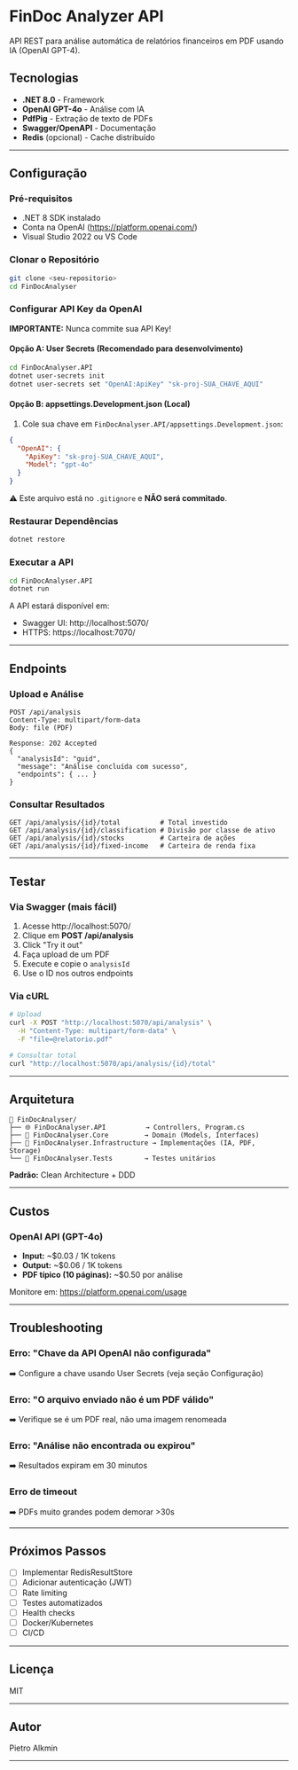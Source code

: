 ﻿# FinDoc Analyzer API

API REST para análise automática de relatórios financeiros em PDF usando IA (OpenAI GPT-4).

## Tecnologias

- **.NET 8.0** - Framework
- **OpenAI GPT-4o** - Análise com IA
- **PdfPig** - Extração de texto de PDFs
- **Swagger/OpenAPI** - Documentação
- **Redis** (opcional) - Cache distribuído

---

## Configuração

### Pré-requisitos

- .NET 8 SDK instalado
- Conta na OpenAI (https://platform.openai.com/)
- Visual Studio 2022 ou VS Code

### Clonar o Repositório

```bash
git clone <seu-repositorio>
cd FinDocAnalyser
```

### Configurar API Key da OpenAI

**IMPORTANTE:** Nunca commite sua API Key!

#### Opção A: User Secrets (Recomendado para desenvolvimento)

```bash
cd FinDocAnalyser.API
dotnet user-secrets init
dotnet user-secrets set "OpenAI:ApiKey" "sk-proj-SUA_CHAVE_AQUI"
```

#### Opção B: appsettings.Development.json (Local)

1. Cole sua chave em `FinDocAnalyser.API/appsettings.Development.json`:

```json
{
  "OpenAI": {
    "ApiKey": "sk-proj-SUA_CHAVE_AQUI",
    "Model": "gpt-4o"
  }
}
```

⚠️ Este arquivo está no `.gitignore` e **NÃO será commitado**.

### Restaurar Dependências

```bash
dotnet restore
```

### Executar a API

```bash
cd FinDocAnalyser.API
dotnet run
```

A API estará disponível em:
-  Swagger UI: http://localhost:5070/
-  HTTPS: https://localhost:7070/

---

## Endpoints

### Upload e Análise
```
POST /api/analysis
Content-Type: multipart/form-data
Body: file (PDF)

Response: 202 Accepted
{
  "analysisId": "guid",
  "message": "Análise concluída com sucesso",
  "endpoints": { ... }
}
```

### Consultar Resultados
```
GET /api/analysis/{id}/total          # Total investido
GET /api/analysis/{id}/classification # Divisão por classe de ativo
GET /api/analysis/{id}/stocks         # Carteira de ações
GET /api/analysis/{id}/fixed-income   # Carteira de renda fixa
```

---

##  Testar

### Via Swagger (mais fácil)
1. Acesse http://localhost:5070/
2. Clique em **POST /api/analysis**
3. Click "Try it out"
4. Faça upload de um PDF
5. Execute e copie o `analysisId`
6. Use o ID nos outros endpoints

### Via cURL
```bash
# Upload
curl -X POST "http://localhost:5070/api/analysis" \
  -H "Content-Type: multipart/form-data" \
  -F "file=@relatorio.pdf"

# Consultar total
curl "http://localhost:5070/api/analysis/{id}/total"
```

---

##  Arquitetura

```
📁 FinDocAnalyser/
├── 🌐 FinDocAnalyser.API          → Controllers, Program.cs
├── 💼 FinDocAnalyser.Core         → Domain (Models, Interfaces)
├── 🔧 FinDocAnalyser.Infrastructure → Implementações (IA, PDF, Storage)
└── 🧪 FinDocAnalyser.Tests        → Testes unitários
```

**Padrão:** Clean Architecture + DDD

---

## Custos

### OpenAI API (GPT-4o)
- **Input:** ~$0.03 / 1K tokens
- **Output:** ~$0.06 / 1K tokens
- **PDF típico (10 páginas):** ~$0.50 por análise

Monitore em: https://platform.openai.com/usage

---

##  Troubleshooting

### Erro: "Chave da API OpenAI não configurada"
➡️ Configure a chave usando User Secrets (veja seção Configuração)

### Erro: "O arquivo enviado não é um PDF válido"
➡️ Verifique se é um PDF real, não uma imagem renomeada

### Erro: "Análise não encontrada ou expirou"
➡️ Resultados expiram em 30 minutos

### Erro de timeout
➡️ PDFs muito grandes podem demorar >30s

---

## Próximos Passos

- [ ] Implementar RedisResultStore
- [ ] Adicionar autenticação (JWT)
- [ ] Rate limiting
- [ ] Testes automatizados
- [ ] Health checks
- [ ] Docker/Kubernetes
- [ ] CI/CD

---

## Licença

MIT

---

## Autor

Pietro Alkmin

---

